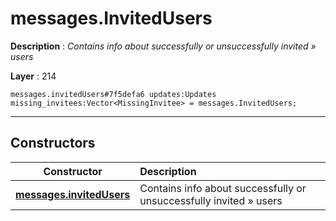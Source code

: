 # messages.InvitedUsers

**Description** : *Contains info about successfully or unsuccessfully invited &raquo; users*

**Layer** : 214

```tl
messages.invitedUsers#7f5defa6 updates:Updates missing_invitees:Vector<MissingInvitee> = messages.InvitedUsers;
```

---

## Constructors

| Constructor | Description |
| :---: | :--- |
| [**messages.invitedUsers**](constructor/messages.invitedUsers) | Contains info about successfully or unsuccessfully invited » users |